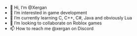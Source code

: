 - 👋 Hi, I’m @Xergan
- 👀 I’m interested in game development
- 🌱 I’m currently learning C, C++, C#, Java and obviously Lua
- 💞️ I’m looking to collaborate on Roblox games
- 📫 How to reach me @xergan on Discord 

<!---
Xergan/Xergan is a ✨ special ✨ repository because its `README.md` (this file) appears on your GitHub profile.
You can click the Preview link to take a look at your changes.
--->
